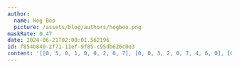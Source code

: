 ```yaml
---
author:
  name: Hog Boo
  picture: /assets/blog/authors/hogboo.png
maskRate: 0.47
date: 2024-06-21T02:00:01.562196
id: f854b840-2f71-11ef-9f85-c95db626c0e3
content: '[[0, 5, 0, 1, 0, 0, 2, 0, 7], [0, 0, 3, 2, 0, 7, 4, 6, 0], [0, 0, 0, 4, 0, 9, 3, 1, 5], [8, 0, 0, 0, 0, 2, 0, 7, 0], [0, 0, 1, 0, 7, 0, 5, 0, 3], [3, 7, 2, 5, 4, 1, 0, 0, 0], [0, 1, 0, 0, 0, 0, 7, 3, 2], [0, 3, 0, 0, 2, 6, 8, 5, 0], [7, 2, 8, 3, 0, 5, 9, 4, 0]]'
---
```

